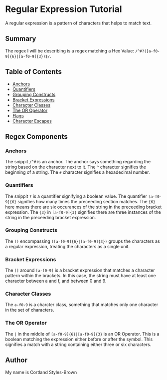 # Regular Expression Tutorial

A regular expression is a pattern of characters that helps to match text.

## Summary

The regex I will be describing is a regex matching a Hex Value: `/^#?([a-f0-9]{6}|[a-f0-9]{3})$/`.

## Table of Contents

- [Anchors](#anchors)
- [Quantifiers](#quantifiers)
- [Grouping Constructs](#grouping-constructs)
- [Bracket Expressions](#bracket-expressions)
- [Character Classes](#character-classes)
- [The OR Operator](#the-or-operator)
- [Flags](#flags)
- [Character Escapes](#character-escapes)

## Regex Components

### Anchors
The snippit `/^#` is an anchor. The anchor says something regarding the string based on the character next to it. The `^` character signifies the beginning of a string. The `#` character signifies a hexadecimal number.
### Quantifiers
The snippit `?` is a quantifier signifying a boolean value. The quantifier `[a-f0-9]{6}` signifies how many times the preceeding section matches. The `{6}` here means there are six occurances of the string in the preceeding bracket expression. The `{3}` in `[a-f0-9]{3}` signifies there are three instances of the string in the preceeding bracket expression.
### Grouping Constructs
The `()` encompassing `([a-f0-9]{6}|[a-f0-9]{3})` groups the characters as a regular expression, treating the characters as a single unit.
### Bracket Expressions
The `[]` around `[a-f0-9]` is a bracket expression that matches a character pattern within the brackets. In this case, the string must have at least one character between a and f, and between 0 and 9.
### Character Classes
The `a-f0-9` is a charcter class, something that matches only one character in the set of characters.
### The OR Operator
The `|` in the middle of `[a-f0-9]{6}|[a-f0-9]{3}` is an OR Operator. This is a boolean matching the expression either before or after the symbol. This signifies a match with a string containing either three or six characters.

## Author

My name is Cortland Styles-Brown
